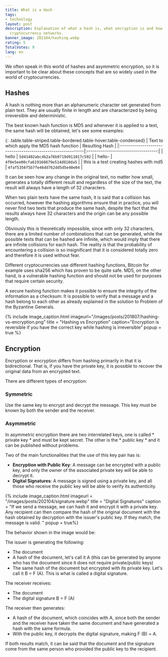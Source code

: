 ```yaml
---
title: What is a Hash
tags:
- technology
layout: post
description: Explanation of what a hash is, what encryption is and how they are used in
  cryptocurrency networks.
banner_image: 202104/hashing.webp
rating: 5
TotalVotes: 9
lang: en
---
```


We often speak in this world of hashes and asymmetric encryption, so it is important to be clear about these concepts that are so widely used in the world of cryptocurrencies.

<!--more-->

## Hashes

A hash is nothing more than an alphanumeric character set generated from plain text. They are usually finite in length and are characterized by being irreversible and deterministic.

The best known hash function is MD5 and whenever it is applied to a text, the same hash will be obtained, let's see some examples:

{: .table.table-striped.table-bordered.table-hover.table-condensed}
| Text to which apply the MD5 hash function                             | Resulting Hash                      |
|:------------------------------------------------------------|:-----------------------------------:|
| hello                                                       | `5d41402abc4b2a76b9719d911017c592`  |
| hello-                                                      | `4f0e5ee00cfa619160879e514d810da5`  |
| this is a test creating hashes with md5                     | `4faf5356f5b7fe46dd762dd5d5e40e04`  |

It can be seen how any change in the original text, no matter how small, generates a totally different result and regardless of the size of the text, the result will always have a length of 32 characters.

When two plain texts have the same hash, it is said that a collision has occurred, however the hashing algorithms ensure that in practice, you will never find two texts that produce the same hash, despite the fact that the results always have 32 characters and the origin can be any possible length.

Obviously this is theoretically impossible, since with only 32 characters, there are a limited number of combinations that can be generated, while the possible texts that can be hashed are infinite, which would imply that there are infinite collisions for each hash. The reality is that the probability of encountering a collision is so insignificant that it is considered totally zero and therefore it is used without fear.

Different cryptocurrencies use different hashing functions, Bitcoin for example uses sha256 which has proven to be quite safe. MD5, on the other hand, is a vulnerable hashing function and should not be used for purposes that require certain security.

A secure hashing function makes it possible to ensure the integrity of the information as a checksum: It is possible to verify that a message and a hash belong to each other as already explained in the solution to Problem of the Byzantine Generals.

{% include image_caption.html imageurl="/images/posts/201807/hashing-vs-encryption.png" title = "Hashing vs Encryption" caption="Encryption is reversible if you have the correct key while hashing is irreversible" popup = true %}

## Encryption

Encryption or encryption differs from hashing primarily in that it is bidirectional. That is, if you have the private key, it is possible to recover the original data from an encrypted text.

There are different types of encryption:

### Symmetric
Use the same key to encrypt and decrypt the message. This key must be known by both the sender and the receiver.

### Asymmetric
In asymmetric encryption there are two interrelated keys, one is called * private key * and must be kept secret. The other is the * public key * and it can be published without problems.

Two of the main functionalities that the use of this key pair has is:

- **Encryption with Public Key**: A message can be encrypted with a public key, and only the owner of the associated private key will be able to decrypt it.
- **Digital Signatures**: A message is signed using a private key, and all those who receive the public key will be able to verify its authenticity.

{% include image_caption.html imageurl = "/images/posts/202104/signature.webp" title = "Digital Signatures" caption = "If we send a message, we can hash it and encrypt it with a private key. Any recipient can then compare the hash of the original document with the hash obtained by decryption with the issuer's public key. If they match, the message is valid. " popup = true%}

The behavior shown in the image would be:

The issuer is generating the following:
- The document
- A hash of the document, let's call it A (this can be generated by anyone who has the document since it does not require private/public keys)
- The same hash of the document but encrypted with its private key. Let's call it B = F (A). This is what is called a digital signature.

The receiver receives:
- The document
- The digital signature B = F (A)

The receiver then generates:
- A hash of the document, which coincides with A, since both the sender and the receiver have taken the same document and have generated a hash with the same formula.
- With the public key, it decrypts the digital signature, making F (B) = A.

If both results match, it can be said that the document and the signature come from the same person who provided the public key to the recipient. 